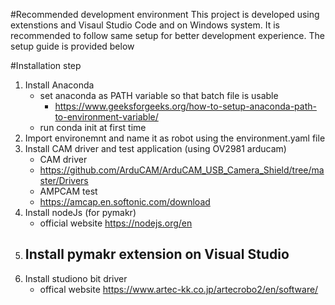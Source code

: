 #Recommended development environment
This project is developed using extenstions and Visaul Studio Code and on Windows system. It is recommended to follow same setup for better development experience. The setup guide is provided below

#Installation step 
1. Install Anaconda
    - set anaconda as PATH variable so that batch file is usable
        - https://www.geeksforgeeks.org/how-to-setup-anaconda-path-to-environment-variable/
    - run conda init at first time
2. Import environemnt and name it as robot using the environment.yaml file
3. Install CAM driver and test application (using OV2981 arducam)
    - CAM driver
    - https://github.com/ArduCAM/ArduCAM_USB_Camera_Shield/tree/master/Drivers
    - AMPCAM test
    - https://amcap.en.softonic.com/download
4.  Install nodeJs (for pymakr)
    - official website https://nodejs.org/en
5. Install pymakr extension on Visual Studio
    - 
6.  Install studiono bit driver
    - offical website https://www.artec-kk.co.jp/artecrobo2/en/software/
